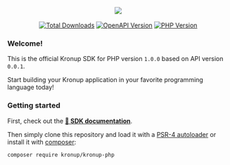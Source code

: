 <p align="center">
    <a href="https://kronup.github.io/kronup-php/" rel="nofollow" target="_blank">
        <img src="https://repository-images.githubusercontent.com/601200609/affe88f7-3dff-4199-ac5a-7fe5b5d8ff78"/>
    </a><br/><br/>
    <a href="https://packagist.org/packages/kronup/kronup-php" rel="nofollow"><img src="https://img.shields.io/packagist/dt/kronup/kronup-php.svg?style=flat&colorB=yellow" alt="Total Downloads" style="max-width: 100%;"></a>
    <a href="https://api.kronup.com"><img src="https://img.shields.io/badge/api-v0.0.1-yellow" alt="OpenAPI Version" style="max-width: 100%;"></a>
    <a href="https://www.php.net/supported-versions.php" rel="nofollow"><img src="https://img.shields.io/badge/php-%3E=7.4-red" alt="PHP Version" style="max-width: 100%;"></a>
</p>

### Welcome!

This is the official Kronup SDK for PHP version `1.0.0` based on API version `0.0.1`.

Start building your Kronup application in your favorite programming language today!

### Getting started

First, check out the [**📒 SDK documentation**](https://kronup.github.io/kronup-php/).

Then simply clone this repository and load it with a [PSR-4 autoloader](https://www.php-fig.org/psr/psr-4/) or install it with [composer](https://getcomposer.org/):

```
composer require kronup/kronup-php
```
